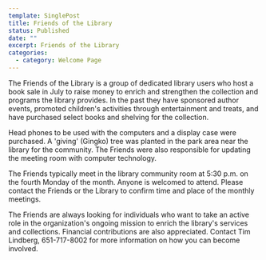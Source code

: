 ```yaml
---
template: SinglePost
title: Friends of the Library
status: Published
date: ""
excerpt: Friends of the Library
categories:
  - category: Welcome Page
---
```

<!--StartFragment-->

The Friends of the Library is a group of dedicated library users who host a book sale in July to raise money to enrich and strengthen the collection and programs the library provides. In the past they have sponsored author events, promoted children's activities through entertainment and treats, and have purchased select books and shelving for the collection.

Head phones to be used with the computers and a display case were purchased. A 'giving' (Gingko) tree was planted in the park area near the library for the community. The Friends were also responsible for updating the meeting room with computer technology.

The Friends typically meet in the library community room at 5:30 p.m. on the fourth Monday of the month. Anyone is welcomed to attend. Please contact the Friends or the Library to confirm time and place of the monthly meetings.

The Friends are always looking for individuals who want to take an active role in the organization's ongoing mission to enrich the library's services and collections. Financial contributions are also appreciated. Contact Tim Lindberg, 651-717-8002 for more information on how you can become involved.

<!--EndFragment-->